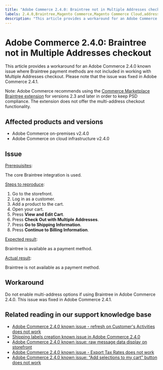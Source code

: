 ```yaml
---
title: "Adobe Commerce 2.4.0: Braintree not in Multiple Addresses checkout"
labels: 2.4.0,Braintree,Magento Commerce,Magento Commerce Cloud,address,checkout,known issues,payment,payment method,troubleshooting,Adobe Commerce,cloud infrastructure,on-premises
description: "This article provides a workaround for an Adobe Commerce 2.4.0 known issue where Braintree payment methods are not included in working with Multiple Addresses checkout. Please note that the issue was fixed in Adobe Commerce 2.4.1."
---
```


# Adobe Commerce 2.4.0: Braintree not in Multiple Addresses checkout

This article provides a workaround for an Adobe Commerce 2.4.0 known issue where Braintree payment methods are not included in working with Multiple Addresses checkout. Please note that the issue was fixed in Adobe Commerce 2.4.1.

Note: Adobe Commerce recommends using the [Commerce Marketplace Braintree extension](https://marketplace.magento.com/paypal-module-braintree.html) for versions 2.3 and later in order to keep PSD compliance. The extension does not offer the multi-address checkout functionality.

## Affected products and versions

* Adobe Commerce on-premises v2.4.0
* Adobe Commerce on cloud infrastructure v2.4.0

## Issue

<u>Prerequisites</u>:

The core Braintree integration is used.

<u>Steps to reproduce</u>:

1. Go to the storefront.
1. Log in as a customer.
1. Add a product to the cart.
1. Open your cart.
1. Press **View and Edit Cart**.
1. Press **Check Out with Multiple Addresses**.
1. Press **Go to Shipping Information**.
1. Press **Continue to Billing Information**.

<u>Expected result</u>:

Braintree is available as a payment method.

<u>Actual result</u>:

Braintree is not available as a payment method.

## Workaround

Do not enable multi-address options if using Braintree in Adobe Commerce 2.4.0. This issue was fixed in Adobe Commerce 2.4.1.

## Related reading in our support knowledge base

* [Adobe Commerce 2.4.0 known issue - refresh on Customer's Activities does not work](https://support.magento.com/hc/en-us/articles/360046091332)
* [Shipping labels creation known issue in Adobe Commerce 2.4.0](https://support.magento.com/hc/en-us/articles/360046750171-Shipping-labels-creation-known-issue-in-Magento-2-4-0)
* [Adobe Commerce 2.4.0 known issue: raw message data display on storefront](https://support.magento.com/hc/en-us/articles/360045804332)
* [Adobe Commerce 2.4.0 known issue - Export Tax Rates does not work](https://support.magento.com/hc/en-us/articles/360045850032)
* [Adobe Commerce 2.4.0 known issue: “Add selections to my cart” button does not work](https://support.magento.com/hc/en-us/articles/360045838312-Magento-2-4-0-known-issue-Add-selections-to-my-cart-button-does-not-work) 
